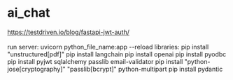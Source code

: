 # ai_chat

https://testdriven.io/blog/fastapi-jwt-auth/ \
<br />
run server: uvicorn python_file_name:app --reload
libraries:
	pip install "unstructured[pdf]"
	pip install langchain
	pip install openai 
	pip install pyodbc
	pip install pyjwt sqlalchemy passlib email-validator
	pip install "python-jose[cryptography]" "passlib[bcrypt]" python-multipart
	pip install pydantic

